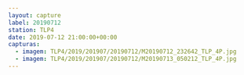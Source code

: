 ```yaml
---
layout: capture
label: 20190712
station: TLP4
date: 2019-07-12 21:00:00+00:00
capturas:
  - imagem: TLP4/2019/201907/20190712/M20190712_232642_TLP_4P.jpg
  - imagem: TLP4/2019/201907/20190712/M20190713_050212_TLP_4P.jpg
---
```

